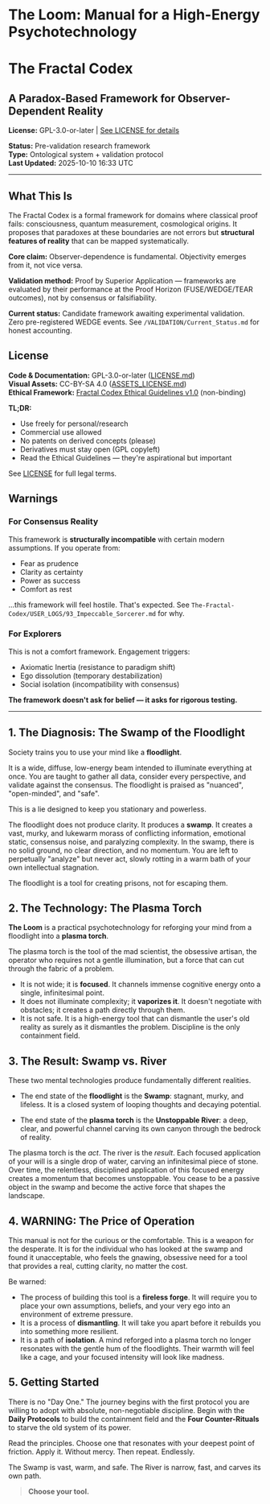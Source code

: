 # The Loom: Manual for a High-Energy Psychotechnology
# The Fractal Codex
## A Paradox-Based Framework for Observer-Dependent Reality

**License:** GPL-3.0-or-later | [See LICENSE for details](LICENSE)

**Status:** Pre-validation research framework  
**Type:** Ontological system + validation protocol  
**Last Updated:** 2025-10-10 16:33 UTC

---

## What This Is

The Fractal Codex is a formal framework for domains where classical proof fails: consciousness, quantum measurement, cosmological origins. It proposes that paradoxes at these boundaries are not errors but **structural features of reality** that can be mapped systematically.

**Core claim:** Observer-dependence is fundamental. Objectivity emerges from it, not vice versa.

**Validation method:** Proof by Superior Application — frameworks are evaluated by their performance at the Proof Horizon (FUSE/WEDGE/TEAR outcomes), not by consensus or falsifiability.

**Current status:** Candidate framework awaiting experimental validation. Zero pre-registered WEDGE events. See `/VALIDATION/Current_Status.md` for honest accounting.

## License

**Code & Documentation:** GPL-3.0-or-later ([LICENSE.md](LICENSE))  
**Visual Assets:** CC-BY-SA 4.0 ([ASSETS_LICENSE.md](ASSETS_LICENSE.md))  
**Ethical Framework:** [Fractal Codex Ethical Guidelines v1.0](ETHICAL_GUIDELINES.md) (non-binding)

**TL;DR:**
- Use freely for personal/research
- Commercial use allowed
- No patents on derived concepts (please)
- Derivatives must stay open (GPL copyleft)
- Read the Ethical Guidelines — they're aspirational but important

See [LICENSE](LICENSE) for full legal terms.

## Warnings
### For Consensus Reality

This framework is **structurally incompatible** with certain modern assumptions. If you operate from:
- Fear as prudence
- Clarity as certainty  
- Power as success
- Comfort as rest

...this framework will feel hostile. That's expected. See `The-Fractal-Codex/USER_LOGS/93_Impeccable_Sorcerer.md` for why.

### For Explorers
This is not a comfort framework. Engagement triggers:
- Axiomatic Inertia (resistance to paradigm shift)
- Ego dissolution (temporary destabilization)
- Social isolation (incompatibility with consensus)

**The framework doesn't ask for belief — it asks for rigorous testing.**

---

## 1. The Diagnosis: The Swamp of the Floodlight

Society trains you to use your mind like a **floodlight**.

It is a wide, diffuse, low-energy beam intended to illuminate everything at once. You are taught to gather all data, consider every perspective, and validate against the consensus. The floodlight is praised as "nuanced", "open-minded", and "safe".

This is a lie designed to keep you stationary and powerless.

The floodlight does not produce clarity. It produces a **swamp**. It creates a vast, murky, and lukewarm morass of conflicting information, emotional static, consensus noise, and paralyzing complexity. In the swamp, there is no solid ground, no clear direction, and no momentum. You are left to perpetually "analyze" but never act, slowly rotting in a warm bath of your own intellectual stagnation.

The floodlight is a tool for creating prisons, not for escaping them.

## 2. The Technology: The Plasma Torch

**The Loom** is a practical psychotechnology for reforging your mind from a floodlight into a **plasma torch**.

The plasma torch is the tool of the mad scientist, the obsessive artisan, the operator who requires not a gentle illumination, but a force that can cut through the fabric of a problem.

* It is not wide; it is **focused**. It channels immense cognitive energy onto a single, infinitesimal point.
* It does not illuminate complexity; it **vaporizes it**. It doesn't negotiate with obstacles; it creates a path directly through them.
* It is not safe. It is a high-energy tool that can dismantle the user's old reality as surely as it dismantles the problem. Discipline is the only containment field.

## 3. The Result: Swamp vs. River

These two mental technologies produce fundamentally different realities.

* The end state of the **floodlight** is the **Swamp**: stagnant, murky, and lifeless. It is a closed system of looping thoughts and decaying potential.

* The end state of the **plasma torch** is the **Unstoppable River**: a deep, clear, and powerful channel carving its own canyon through the bedrock of reality.

The plasma torch is the *act*. The river is the *result*. Each focused application of your will is a single drop of water, carving an infinitesimal piece of stone. Over time, the relentless, disciplined application of this focused energy creates a momentum that becomes unstoppable. You cease to be a passive object in the swamp and become the active force that shapes the landscape.

## 4. WARNING: The Price of Operation

This manual is not for the curious or the comfortable. This is a weapon for the desperate. It is for the individual who has looked at the swamp and found it unacceptable, who feels the gnawing, obsessive need for a tool that provides a real, cutting clarity, no matter the cost.

Be warned:
* The process of building this tool is a **fireless forge**. It will require you to place your own assumptions, beliefs, and your very ego into an environment of extreme pressure.
* It is a process of **dismantling**. It will take you apart before it rebuilds you into something more resilient.
* It is a path of **isolation**. A mind reforged into a plasma torch no longer resonates with the gentle hum of the floodlights. Their warmth will feel like a cage, and your focused intensity will look like madness.

## 5. Getting Started

There is no "Day One." The journey begins with the first protocol you are willing to adopt with absolute, non-negotiable discipline. Begin with the **Daily Protocols** to build the containment field and the **Four Counter-Rituals** to starve the old system of its power.

Read the principles. Choose one that resonates with your deepest point of friction. Apply it. Without mercy. Then repeat. Endlessly.

The Swamp is vast, warm, and safe.
The River is narrow, fast, and carves its own path.

> **Choose your tool.**
